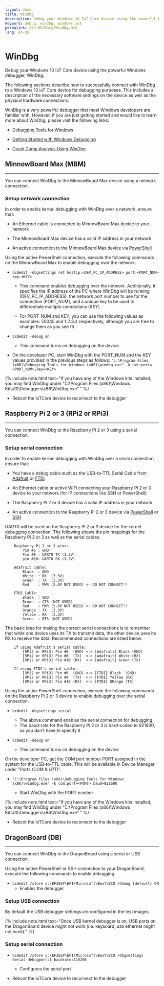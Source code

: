 ```yaml
---
layout: docs
title: WinDbg
description: Debug your Windows 10 IoT Core device using the powerful Windows debugger, WinDbg.
keyword: debug, windbg, windows iot
permalink: /en-US/Docs/Windbg.htm
lang: en-US
---
```


# WinDbg
Debug your Windows 10 IoT Core device using the powerful Windows debugger, WinDbg.

The following sections describe how to successfully connect with WinDbg to a Windows 10 IoT Core device for debugging purposes.  This includes a description of the necessary software settings on the device as well as the physical hardware connections.  

WinDbg is a very powerful debugger that most Windows developers are familiar with.  However, if you are just getting started and would like to learn more about WinDbg, please visit the following links:

* [Debugging Tools for Windows](https://msdn.microsoft.com/library/windows/hardware/ff551063(v=vs.85).aspx) 

* [Getting Started with Windows Debugging](https://msdn.microsoft.com/en-us/library/windows/hardware/mt219729(v=vs.85).aspx) 

* [Crash Dump Analysis Using WinDbg](https://msdn.microsoft.com/en-us/library/windows/hardware/ff539316(v=vs.85).aspx) 


## MinnowBoard Max (MBM) 
___

You can connect WinDbg to the MinnowBoard Max device using a network connection.

### Setup network connection

In order to enable kernel debugging with WinDbg over a network, ensure that:

* An Ethernet cable is connected to MinnowBoard Max device to your network 

* The MinnowBoard Max device has a valid IP address in your network

* An active connection to the MinnowBoard Max device via [PowerShell]({{site.baseurl}}/{{page.lang}}/Docs/PowerShell.htm) 

Using the active PowerShell connection, execute the following commands on the MinnowBoard Max to enable debugging over the network.

* `bcdedit -dbgsettings net hostip:<DEV_PC_IP_ADDRESS> port:<PORT_NUM> key:<KEY>` 

	* This command enables debugging over the network.  Additionally, it specifies the IP address of the PC where WinDbg will be running (DEV_PC_IP_ADDRESS), the network port number to use for the connection (PORT_NUM), and a unique key to be used to differentiate multiple connections (KEY) 

	* For PORT_NUM and KEY, you can use the following values as examples: 50045 and 1.2.3.4 respectively, although you are free to change them as you see fit
	
* `bcdedit -debug on`

	* This command turns on debugging on the device 

* On the developer PC, start WinDbg with the PORT_NUM and the KEY values provided in the previous steps as follows:
  `"c:\Program Files (x86)\Debugging Tools for Windows (x86)\windbg.exe" -k net:port=<PORT_NUM>,key=<KEY>`

{% include note.html text="If you have any of the Windows kits installed, you may find WinDbg under \"C:\Program Files (x86)\Windows Kits\10\Debuggers\x86\WinDbg.exe\" " %}

* Reboot the IoTCore device to reconnect to the debugger

## Raspberry Pi 2 or 3 (RPi2 or RPi3) 
___

You can connect WinDbg to the Raspberry Pi 2 or 3 using a serial connection.

### Setup serial connection

In order to enable kernel debugging with WinDbg over a serial connection, ensure that:

* You have a debug cable such as the USB-to-TTL Serial Cable from [Adafruit](https://www.adafruit.com/product/954) or [FTDI](http://shop.clickandbuild.com/cnb/shop/ftdichip?productID=53&op=catalogue-product_info-null&prodCategoryID=105). 

* An Ethernet cable or active WiFi connecting your Raspberry Pi 2 or 3 device to your network (for IP connections like SSH or PowerShell)

* The Raspberry Pi 2 or 3 device has a valid IP address in your network

* An active connection to the Raspberry Pi 2 or 3 device via [PowerShell]({{site.baseurl}}/{{page.lang}}/Docs/PowerShell.htm) or [SSH]({{site.baseurl}}/{{page.lang}}/Docs/SSH.htm)

UART0 will be used on the Raspberry Pi 2 or 3 device for the kernel debugging connection.  The following shows the pin mappings for the Raspberry Pi 2 or 3 as well as the serial cables: 

        Raspberry Pi 2 or 3 pins:
            Pin #6 : GND
            Pin #8 : UART0 TX (3.3V)
            pin #10: UART0 RX (3.3V)

        Adafruit Cable:
            Black  : GND
            White  : RX  (3.3V)
            Green  : TX  (3.3V)
            Red    : PWR (5.0V NOT USED) <- DO NOT CONNECT!!
        
        FTDI Cable:
            Black  : GND
            Brown  : CTS (NOT USED)
            Red    : PWR (5.0V NOT USED) <- DO NOT CONNECT!!
            Orange : TX  (3.3V)
            Yellow : RX  (3.3V)
            Green  : RTS (NOT USED)
			
The basic idea for making the correct serial connections is to remember that while one device uses its TX to transmit data, the other device uses its RX to receive the data.  Recommended connections are listed below:

        If using Adafruit's serial cable:
            [RPi2 or RPi3] Pin #6  (GND) <-> [Adafruti] Black (GND)
            [RPi2 or RPi3] Pin #8  (TX)  <-> [Adafruit] White (RX) 
            [RPi2 or RPi3] Pin #10 (RX)  <-> [Adafruit] Green (TX)
        
        If using FTDI's serial cable:
            [RPi2 or RPi3] Pin #6  (GND) <-> [FTDI] Black  (GND)
            [RPi2 or RPi3] Pin #8  (TX)  <-> [FTDI] Yellow (RX) 
            [RPi2 or RPi3] Pin #10 (RX)  <-> [FTDI] ORange (TX)

Using the active PowerShell connection, execute the following commands on the Raspberry Pi 2 or 3 device to enable debugging over the serial connection.

* `bcdedit -dbgsettings serial` 

	* The above command enables the serial connection for debugging
	* The baud-rate for the Raspberry Pi 2 or 3 is hard-coded to 921600, so you don't have to specify it

* `bcdedit -debug on`

	* This command turns on debugging on the device 

On the developer PC, get the COM port number PORT assigned in the system for the USB-to-TTL cable. This will be available in Device Manager under "Ports (COM & LPT)".

* `"C:\Program Files (x86)\Debugging Tools for Windows (x86)\windbg.exe" -k com:port=<PORT>,baud=921600` 

	* Start WinDbg with the PORT number
 	

{% include note.html text="If you have any of the Windows kits installed, you may find WinDbg under \"C:\Program Files (x86)\Windows Kits\10\Debuggers\x86\WinDbg.exe\" " %}

* Reboot the IoTCore device to reconnect to the debugger


## DragonBoard (DB) 
___

You can connect WinDbg to the DragonBoard using a serial or USB connection.

Using the active PowerShell or SSH connection to your DragonBoard, execute the following commands to enable debugging.

* `bcdedit /store c:\EFIESP\EFI\Microsoft\Boot\BCD /debug {default} ON`
	* Enables the debugger

### Setup USB connection
By default the USB debugger settings are configured in the test images. 

{% include note.html text="Once USB kernel debugger is on, USB ports on the DragonBoard device might not work (i.e. keyboard, usb ethernet might not work)." %}

### Setup serial connection

* `bcdedit /store c:\EFIESP\EFI\Microsoft\Boot\BCD /dbgsettings  Serial debugport:1 baudrate:115200`
	* Configures the serial port

* Reboot the IoTCore device to reconnect to the debugger